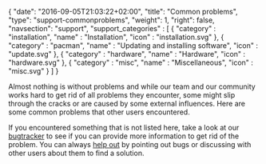 {
  "date": "2016-09-05T21:03:22+02:00",
  "title": "Common problems",
  "type": "support-commonproblems",
  "weight": 1,
  "right": false,
  "navsection": "support",
  "support_categories" : [
  { "category" : "installation", "name" : "Installation", "icon" : "installation.svg" },
  { "category" : "pacman", "name" : "Updating and installing software", "icon" : "update.svg" },
  { "category" : "hardware", "name" : "Hardware", "icon" : "hardware.svg" },
  { "category" : "misc", "name" : "Miscellaneous", "icon" : "misc.svg" }
  ]
}

Almost nothing is without problems and while our team and our community works hard to get rid of all problems they encounter, some might slip through the cracks or are caused by some external influences. Here are some common problems that other users encountered.

If you encountered something that is not listed here, take a look at our [bugtracker](https://forum.meerkat.tk/forums/bug-report.29/) to see if you can provide more information to get rid of the problem. You can always [help out](;baseurl;get-involved) by pointing out bugs or discussing with other users about them to find a solution.
